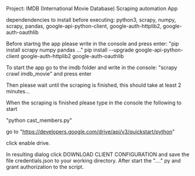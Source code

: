 Project: IMDB (International Movie Database) Scraping automation App

dependendencies to install before executing: 
python3, scrapy, numpy, scrapy, pandas, google-api-python-client, google-auth-httplib2, google-auth-oauthlib


Before startng the app please write in the console and press enter:
"pip install scrapy numpy pandas ..."
 pip install --upgrade google-api-python-client google-auth-httplib2 google-auth-oauthlib

To start the app go to the imdb folder and write in the console:
"scrapy crawl imdb_movie" and press enter

Then please wait until the scraping is finished, this should take at least 2 minutes...

When the scraping is finished please type in the console the following to start

"python cast_members.py"

go to "https://developers.google.com/drive/api/v3/quickstart/python"

click enable drive.

In resulting dialog click DOWNLOAD CLIENT CONFIGURATION and save the file credentials.json to your working directory.
After start the "...." py and grant authorization to the script.



